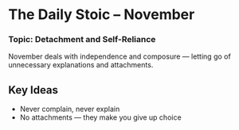 # The Daily Stoic – November  
### Topic: Detachment and Self-Reliance  

November deals with independence and composure — letting go of unnecessary explanations and attachments.

## Key Ideas
- Never complain, never explain 
- No attachments — they make you give up choice 
